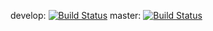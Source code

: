 develop: [![Build Status](https://travis-ci.org/szalymon/mobilszoftver-labor?branch=develop)](https://travis-ci.org/szalymon/mobilszoftver-labor)
master: [![Build Status](https://travis-ci.org/szalymon/mobilszoftver-labor?branch=master)](https://travis-ci.org/szalymon/mobilszoftver-labor)
